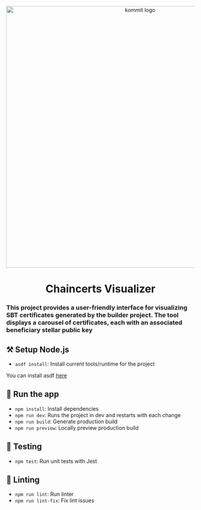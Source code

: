 <p align="center">
  <a href="https://kommit.co">
    <img src="https://user-images.githubusercontent.com/84339390/219978514-ed0cc873-a9d5-4007-922d-ba6ead5c9206.png" width="700px" alt="kommit logo"/>
  </a>
</p>

<h1 align="center">
  Chaincerts Visualizer
</h1>

### This project provides a user-friendly interface for visualizing SBT certificates generated by the builder project. The tool displays a carousel of certificates, each with an associated beneficiary stellar public key

## ⚒️ Setup Node.js

- `asdf install`: Install current tools/runtime for the project

You can install asdf [here](https://asdf-vm.com/guide/getting-started.html)


## 🚀 Run the app

- `npm install`: Install dependencies
- `npm run dev`: Runs the project in dev and restarts with each change
- `npm run build`: Generate production build
- `npm run preview`: Locally preview production build

## 🧪 Testing

- `npm test`: Run unit tests with Jest

## 🔦 Linting

- `npm run lint`: Run linter
- `npm run lint-fix`: Fix lint issues
